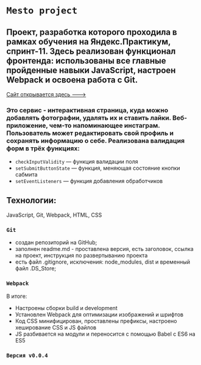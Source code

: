 # ```Mesto project```

## Проект, разработка которого проходила в рамках обучения на Яндекс.Практикум, спринт-11. Здесь реализован функционал фронтенда: использованы все главные пройденные навыки JavaScript, настроен Webpack и освоена работа с Git.

[Сайт открывается здесь --->](https://leannalight.github.io/Mesto-project-Yandex/)

### Это сервис - интерактивная страница, куда можно добавлять фотографии, удалять их и ставить лайки. Веб-приложение, чем-то напоминающее инстаграм. Пользователь может редактировать свой профиль и сохранять информацию о себе. Реализована валидация форм в трёх функциях:
- ```checkInputValidity``` — функция валидации поля
- ```setSubmitButtonState``` — функция, меняющая состояние кнопки сабмита
- ```setEventListeners``` — функция добавления обработчиков

## Технологии:
JavaScript,
Git,
Webpack,
HTML,
CSS

### ```Git```
- создан репозиторий на GitHub;
- заполнен readme.md - проставлена ​​версия, есть заголовок, ссылка на проект, инструкция по развертыванию проекта
- есть файл .gitignore, исключения: node_modules, dist и временный файл .DS_Store;

### ```Webpack```
В итоге:
- Настроены сборки build и development
- Установлен Webpack для оптимизации изображений и шрифтов
- Код CSS минифицирован, проставлены префиксы, настроено хеширование CSS и JS файлов
- JS разбивается на модули и переносится с помощью Babel с ES6 на ES5

### ```Версия v0.0.4```


